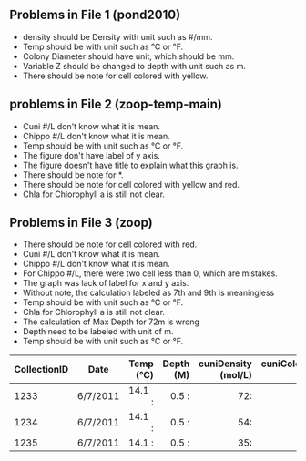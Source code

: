 
## Problems in File 1 (pond2010)
* density should be Density with unit such as #/mm.
* Temp should be with unit such as °C or °F.
* Colony Diameter should have unit, which should be mm.
* Variable Z should be changed to depth with unit such as m. 
* There should be note for cell colored with yellow.
## problems in File 2 (zoop-temp-main)
* Cuni #/L don't know what it is mean.
* Chippo #/L don't know what it is mean.
* Temp should be with unit such as °C or °F.
* The figure don't have label of y axis.
* The figure doesn't have title to explain what this graph is.
* There should be note for *.
* There should be note for cell colored with yellow and red.
* Chla for Chlorophyll a is still not clear.

## Problems in File 3 (zoop)
* There should be note for cell colored with red.
* Cuni #/L don't know what it is mean.
* Chippo #/L don't know what it is mean.
* For Chippo #/L, there were two cell less than 0, which are mistakes.
* The graph was lack of label for x and y axis.
* Without note, the calculation labeled as 7th and 9th is meaningless
* Temp should be with unit such as °C or °F.
* Chla for Chlorophyll a is still not clear.
* The calculation of Max Depth for 72m is wrong
* Depth need to be labeled with unit of m.
* Temp should be with unit such as °C or °F.



| CollectionID  | Date     | Temp (°C) |Depth (M) | cuniDensity (mol/L)| cuniColonySize (cm)| chippoDensity (mol/l)| chippoColonySize(mm)|Chla (?)|
| ------------- |:--------:| ---------:|---------:|---------:|---------:|---------:|---------:|---------:|
| 1233          | 6/7/2011 | 14.1     :|0.5      :|72:|2.12:|45:|2.56:|3.1:|
| 1234          | 6/7/2011 | 14.1     :|0.5      :|54:|1.98:|56:|2.68:|3.4:|
| 1235          | 6/7/2011 | 14.1     :|0.5      :|35:|2.34:|34:|2.11:|3.2:|

				
			
				
